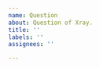```yaml
---
name: Question
about: Question of Xray.
title: ''
labels: ''
assignees: ''

---
```


<!-- Thanks for your support！
1. Issue is **NOT** a proper place to ask a question, otherwise your issue may be closed.
2. Please check existing Issues, Discussions and documentation in detail first. You may find the answers you want before you ask the question.
3. If it is still not resolved, please give feedback in the our official Telegram group or Discussions.
4. Wherever you ask a question, please *make sure* the content does not contain your private information.
5. We highly recommend you to read https://github.com/tvvocold/How-To-Ask-Questions-The-Smart-Way.
-->

